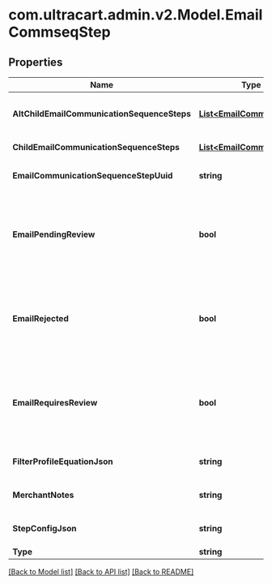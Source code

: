 
# com.ultracart.admin.v2.Model.EmailCommseqStep

## Properties

Name | Type | Description | Notes
------------ | ------------- | ------------- | -------------
**AltChildEmailCommunicationSequenceSteps** | [**List&lt;EmailCommseqStep&gt;**](EmailCommseqStep.md) | Array of child steps for the alternate path | [optional] 
**ChildEmailCommunicationSequenceSteps** | [**List&lt;EmailCommseqStep&gt;**](EmailCommseqStep.md) | Array of child steps | [optional] 
**EmailCommunicationSequenceStepUuid** | **string** | Email commseq step UUID | [optional] 
**EmailPendingReview** | **bool** | True if the content of the email associated with this step is pending review by UltraCart | [optional] 
**EmailRejected** | **bool** | True if the content of the email associated with this step was rejected during review by UltraCart | [optional] 
**EmailRequiresReview** | **bool** | True if the content of the email associated with this step requires review by UltraCart | [optional] 
**FilterProfileEquationJson** | **string** | Filter profile equation JSON | [optional] 
**MerchantNotes** | **string** | Internal merchant notes | [optional] 
**StepConfigJson** | **string** | Arbitrary Configuration for a step | [optional] 
**Type** | **string** | Type of step | [optional] 

[[Back to Model list]](../README.md#documentation-for-models)
[[Back to API list]](../README.md#documentation-for-api-endpoints)
[[Back to README]](../README.md)

